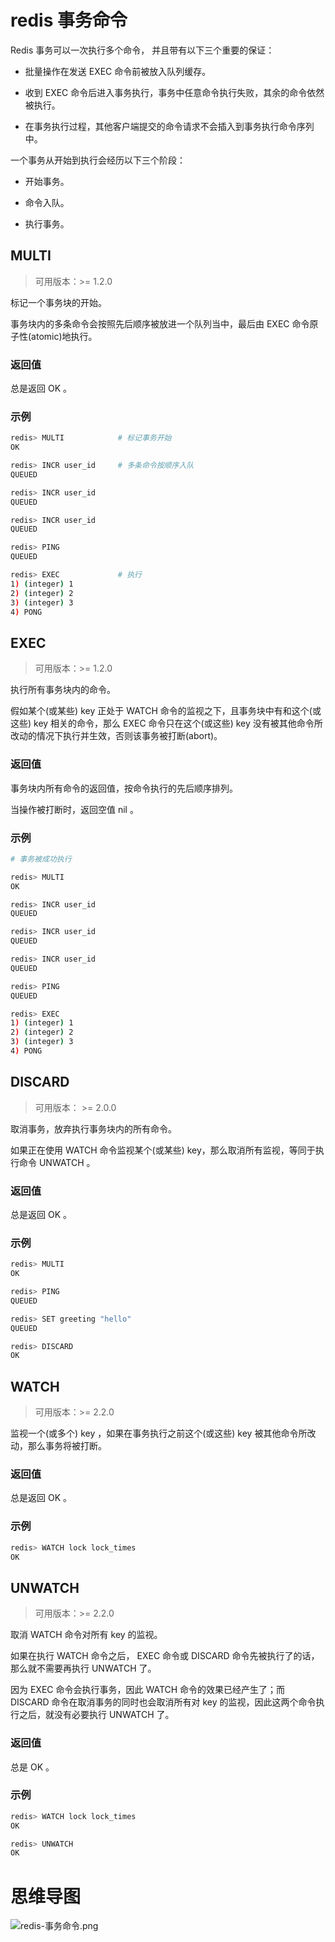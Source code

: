 # redis 事务命令

Redis 事务可以一次执行多个命令， 并且带有以下三个重要的保证：

- 批量操作在发送 EXEC 命令前被放入队列缓存。

- 收到 EXEC 命令后进入事务执行，事务中任意命令执行失败，其余的命令依然被执行。

- 在事务执行过程，其他客户端提交的命令请求不会插入到事务执行命令序列中。

一个事务从开始到执行会经历以下三个阶段：

- 开始事务。

- 命令入队。

- 执行事务。

## MULTI

> 可用版本：>= 1.2.0

标记一个事务块的开始。

事务块内的多条命令会按照先后顺序被放进一个队列当中，最后由 EXEC 命令原子性(atomic)地执行。

### 返回值

总是返回 OK 。

### 示例

```bash
redis> MULTI            # 标记事务开始
OK

redis> INCR user_id     # 多条命令按顺序入队
QUEUED

redis> INCR user_id
QUEUED

redis> INCR user_id
QUEUED

redis> PING
QUEUED

redis> EXEC             # 执行
1) (integer) 1
2) (integer) 2
3) (integer) 3
4) PONG
```

## EXEC

> 可用版本：>= 1.2.0

执行所有事务块内的命令。

假如某个(或某些) key 正处于 WATCH 命令的监视之下，且事务块中有和这个(或这些) key 相关的命令，那么 EXEC 命令只在这个(或这些) key 没有被其他命令所改动的情况下执行并生效，否则该事务被打断(abort)。

### 返回值

事务块内所有命令的返回值，按命令执行的先后顺序排列。

当操作被打断时，返回空值 nil 。

### 示例

```bash
# 事务被成功执行

redis> MULTI
OK

redis> INCR user_id
QUEUED

redis> INCR user_id
QUEUED

redis> INCR user_id
QUEUED

redis> PING
QUEUED

redis> EXEC
1) (integer) 1
2) (integer) 2
3) (integer) 3
4) PONG
```

## DISCARD

> 可用版本： >= 2.0.0

取消事务，放弃执行事务块内的所有命令。

如果正在使用 WATCH 命令监视某个(或某些) key，那么取消所有监视，等同于执行命令 UNWATCH 。

### 返回值

总是返回 OK 。

### 示例

```bash
redis> MULTI
OK

redis> PING
QUEUED

redis> SET greeting "hello"
QUEUED

redis> DISCARD
OK
```

## WATCH

> 可用版本：>= 2.2.0

监视一个(或多个) key ，如果在事务执行之前这个(或这些) key 被其他命令所改动，那么事务将被打断。

### 返回值

总是返回 OK 。

### 示例

```bash
redis> WATCH lock lock_times
OK
```

## UNWATCH

> 可用版本：>= 2.2.0

取消 WATCH 命令对所有 key 的监视。

如果在执行 WATCH 命令之后， EXEC 命令或 DISCARD 命令先被执行了的话，那么就不需要再执行 UNWATCH 了。

因为 EXEC 命令会执行事务，因此 WATCH 命令的效果已经产生了；而 DISCARD 命令在取消事务的同时也会取消所有对 key 的监视，因此这两个命令执行之后，就没有必要执行 UNWATCH 了。

### 返回值

总是 OK 。

### 示例

```bash
redis> WATCH lock lock_times
OK

redis> UNWATCH
OK
```

# 思维导图

![redis-事务命令.png](https://cnymw.github.io/GolangStudy/docs/img/redis-事务命令.png)

